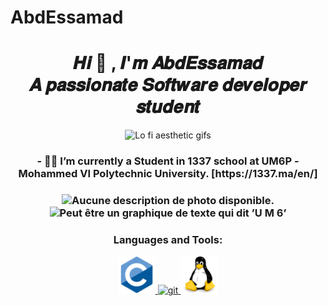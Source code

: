 # AbdEssamad
<h1 align="center"> 𝑯𝒊 👋 , 𝑰'𝒎 𝑨𝒃𝒅𝑬𝒔𝒔𝒂𝒎𝒂𝒅 <br> 𝑨 𝒑𝒂𝒔𝒔𝒊𝒐𝒏𝒂𝒕𝒆 𝑺𝒐𝒇𝒕𝒘𝒂𝒓𝒆 𝒅𝒆𝒗𝒆𝒍𝒐𝒑𝒆𝒓 𝒔𝒕𝒖𝒅𝒆𝒏𝒕 </h1>

<p align="center"> <img decoding="async" fetchpriority="high" src="https://gifs.eco.br/wp-content/uploads/2021/09/lo-fi-aesthetic-gifs-1.gif" alt="Lo fi aesthetic gifs" width="900" height="570" class="lazyloaded" data-ll-status="loaded"> </p>

<h3 align="center">- 👨‍💻 I’m currently a Student in 1337 school at UM6P - Mohammed VI Polytechnic University. [https://1337.ma/en/] </h3>
<h3 align="center" > <img data-visualcompletion="media-vc-image" alt="Aucune description de photo disponible." class="x1bwycvy x193iq5w x4fas0m x19kjcj4" referrerpolicy="origin-when-cross-origin" src="https://scontent.fcmn1-1.fna.fbcdn.net/v/t39.30808-6/347774990_768786181534551_5931157534314711095_n.jpg?_nc_cat=107&amp;ccb=1-7&amp;_nc_sid=5f2048&amp;_nc_ohc=9IFU6wLep1MAX_MavvV&amp;_nc_ht=scontent.fcmn1-1.fna&amp;oh=00_AfCFvBndj_4fpNRAwoarhra6w-iMDJbDIg2LPfcDgOxoYA&amp;oe=653DD676" width="90" height="90"> <img data-visualcompletion="media-vc-image" alt="Peut être un graphique de texte qui dit ’U M 6’" class="x1bwycvy x193iq5w x4fas0m x19kjcj4" referrerpolicy="origin-when-cross-origin" src="https://scontent.fcmn1-4.fna.fbcdn.net/v/t39.30808-6/386244027_367182425637643_7290015705244543812_n.jpg?_nc_cat=108&amp;ccb=1-7&amp;_nc_sid=5f2048&amp;_nc_ohc=qMPYnBgvdC0AX8t_LGk&amp;_nc_ht=scontent.fcmn1-4.fna&amp;oh=00_AfBrHlYqd3oQdGYrShE11Yxqs_TXdU-_yT4o-xfs_DZCcw&amp;oe=653CDF98" width="90" height="90"> </h3> 

<h3 align="center">Languages and Tools:</h3>
<p align="center"> <a href="https://www.cprogramming.com/" target="_blank" rel="noreferrer"> <img src="https://raw.githubusercontent.com/devicons/devicon/master/icons/c/c-original.svg" alt="c" width="60" height="60"/> </a> <a href="https://git-scm.com/" target="_blank" rel="noreferrer"> <img src="https://www.vectorlogo.zone/logos/git-scm/git-scm-icon.svg" alt="git" width="60" height="60"/> </a> <a href="https://www.linux.org/" target="_blank" rel="noreferrer"> <img src="https://raw.githubusercontent.com/devicons/devicon/master/icons/linux/linux-original.svg" alt="linux" width="60" height="60"/> </a> </p>
